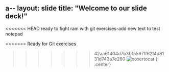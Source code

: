 a--
layout: slide
title: "Welcome to our slide deck!"
---

<<<<<<< HEAD
ready to fight ram with git exercises-add new text to test notepad

=======
Ready for Git exercises
>>>>>>> 42aa61404d7b3bf5597ff62f4d8131d743a7e260
![boxertocat](https://octodex.github.com/images/boxertocat_octodex.jpg)
{: .center}

